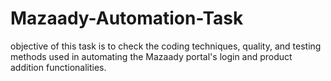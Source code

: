 # Mazaady-Automation-Task
objective of this task is to check the coding techniques, quality, and testing methods used in automating the Mazaady portal's login and product addition functionalities.
